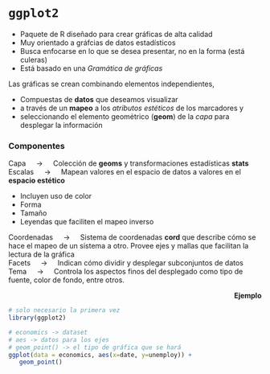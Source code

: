 # `ggplot2`

- Paquete de R diseñado para crear gráficas de alta calidad
- Muy orientado a gráfcias de datos estadísticos
- Busca enfocarse en lo que se desea presentar, no en la forma (está culeras)
- Está basado en una *Gramática de gráficas*

Las gráficas se crean combinando elementos independientes,
- Compuestas de **datos** que deseamos visualizar 
- a través de un **mapeo** a los *atributos estéticos* de los marcadores y 
- seleccionando el elemento geométrico (**geom**) de la *capa* para desplegar la información

### Componentes

Capa $\quad \rightarrow \quad$ Colección de **geoms** y transformaciones estadísticas **stats**  
Escalas $\quad \rightarrow \quad$ Mapean valores en el espacio de datos a valores en el **espacio estético**
- Incluyen uso de color
- Forma
- Tamaño
- Leyendas que faciliten el mapeo inverso

Coordenadas $\quad \rightarrow \quad$ Sistema de coordenadas **cord** que describe cómo se hace el mapeo de un sistema a otro. Provee ejes y mallas que facilitan la lectura de la gráfica  
Facets $\quad \rightarrow \quad$ Indican cómo dividir y desplegar subconjuntos de datos  
Tema $\quad \rightarrow \quad$ Controla los aspectos finos del desplegado como tipo de fuente, color de fondo, entre otros.

<div align='right'><b>Ejemplo</b></div>

~~~r
# solo necesario la primera vez
library(ggplot2)

# economics -> dataset
# aes -> datos para los ejes
# geom_point() -> el tipo de gráfica que se hará
ggplot(data = economics, aes(x=date, y=unemploy)) +
   geom_point()
~~~

